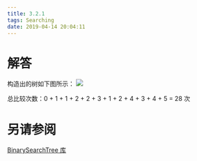 ```yaml
---
title: 3.2.1
tags: Searching
date: 2019-04-14 20:04:11
---
```


# 解答

构造出的树如下图所示：
![](./1.jpg)

总比较次数：0 + 1 + 1 + 2 + 2 + 3 + 1 + 2 + 4 + 3 + 4 + 5 = 28 次

# 另请参阅

[BinarySearchTree 库](https://github.com/ikesnowy/Algorithms-4th-Edition-in-Csharp/tree/master/3%20Searching/3.2/BinarySearchTree)
